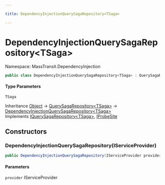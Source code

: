 ```yaml
---

title: DependencyInjectionQuerySagaRepository<TSaga>

---
```


# DependencyInjectionQuerySagaRepository\<TSaga\>

Namespace: MassTransit.DependencyInjection

```csharp
public class DependencyInjectionQuerySagaRepository<TSaga> : QuerySagaRepository<TSaga>, IQuerySagaRepository<TSaga>, IProbeSite
```

#### Type Parameters

`TSaga`<br/>

Inheritance [Object](https://learn.microsoft.com/en-us/dotnet/api/system.object) → [QuerySagaRepository\<TSaga\>](../masstransit-saga/querysagarepository-1) → [DependencyInjectionQuerySagaRepository\<TSaga\>](../masstransit-dependencyinjection/dependencyinjectionquerysagarepository-1)<br/>
Implements [IQuerySagaRepository\<TSaga\>](../../masstransit-abstractions/masstransit/iquerysagarepository-1), [IProbeSite](../../masstransit-abstractions/masstransit/iprobesite)

## Constructors

### **DependencyInjectionQuerySagaRepository(IServiceProvider)**

```csharp
public DependencyInjectionQuerySagaRepository(IServiceProvider provider)
```

#### Parameters

`provider` IServiceProvider<br/>
